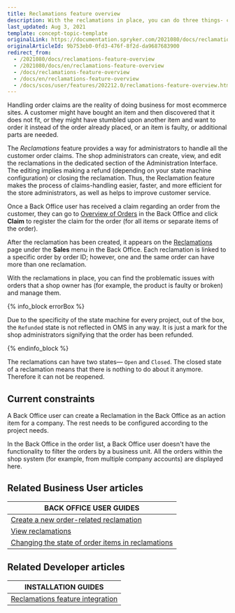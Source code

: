 ```yaml
---
title: Reclamations feature overview
description: With the reclamations in place, you can do three things- create a new connected order, return money paid for the order, or close the reclamation.
last_updated: Aug 3, 2021
template: concept-topic-template
originalLink: https://documentation.spryker.com/2021080/docs/reclamations-feature-overview
originalArticleId: 9b753eb0-0fd3-476f-8f2d-da9687683900
redirect_from:
  - /2021080/docs/reclamations-feature-overview
  - /2021080/docs/en/reclamations-feature-overview
  - /docs/reclamations-feature-overview
  - /docs/en/reclamations-feature-overview
  - /docs/scos/user/features/202212.0/reclamations-feature-overview.html
---
```


Handling order claims are the reality of doing business for most ecommerce sites. A customer might have bought an item and then discovered that it does not fit, or they might have stumbled upon another item and want to order it instead of the order already placed, or an item is faulty, or additional parts are needed.

The _Reclamations_ feature provides a way for administrators to handle all the customer order claims. The shop administrators can create, view, and edit the reclamations in the dedicated section of the Administration Interface. The editing implies making a refund (depending on your state machine configuration) or closing the reclamation. Thus, the Reclamation feature makes the process of claims-handling easier, faster, and more efficient for the store administrators, as well as helps to improve customer service.

Once a Back Office user has received a claim regarding an order from the customer, they can go to [Overview of Orders](/docs/pbc/all/order-management-system/{{page.version}}/manage-in-the-back-office/reclamations/create-reclamations.html) in the Back Office and click **Claim** to register the claim for the order (for all items or separate items of the order).

After the reclamation has been created, it appears on the [Reclamations](/docs/pbc/all/order-management-system/{{page.version}}/manage-in-the-back-office/reclamations/view-reclamations.html) page under the **Sales** menu in the Back Office. Each reclamation is linked to a specific order by order ID; however, one and the same order can have more than one reclamation.

With the reclamations in place, you can find the problematic issues with orders that a shop owner has (for example, the product is faulty or broken) and manage them.

{% info_block errorBox %}

Due to the specificity of the state machine for every project, out of the box, the `Refunded` state is not reflected in OMS in any way. It is just a mark for the shop administrators signifying that the order has been refunded.

{% endinfo_block %}

The reclamations can have two states— `Open` and `Closed`. The closed state of a reclamation means that there is nothing to do about it anymore. Therefore it can not be reopened.

## Current constraints

A Back Office user can create a Reclamation in the Back Office as an action item for a company. The rest needs to be configured according to the project needs.

In the Back Office in the order list, a Back Office user doesn't have the functionality to filter the orders by a business unit. All the orders within the shop system (for example, from multiple company accounts) are displayed here.

## Related Business User articles

|BACK OFFICE USER GUIDES|
|---|
| [Create a new order-related reclamation](/docs/pbc/all/order-management-system/{{page.version}}/manage-in-the-back-office/reclamations/create-reclamations.html)  |
| [View reclamations](/docs/pbc/all/order-management-system/{{page.version}}/manage-in-the-back-office/reclamations/view-reclamations.html)  |
| [Changing the state of order items in reclamations](/docs/pbc/all/order-management-system/{{page.version}}/manage-in-the-back-office/reclamations/change-the-state-of-order-items-in-reclamations.html)  |

## Related Developer articles

| INSTALLATION GUIDES  |
|---------|
|[Reclamations feature integration](/docs/pbc/all/order-management-system/{{page.version}}/install-and-upgrade/install-features/install-the-reclamations-feature.html)|
